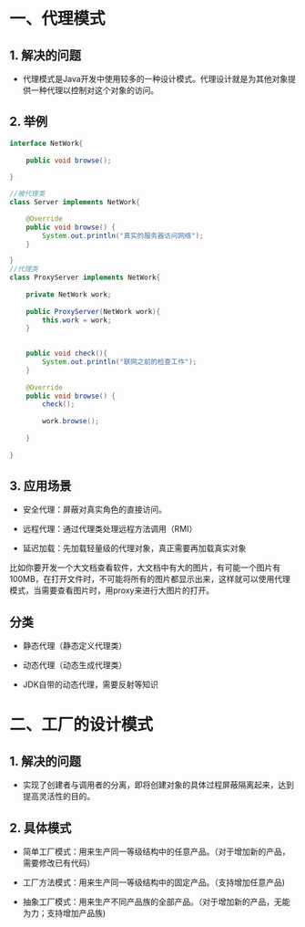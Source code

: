 # 一、代理模式
## 1. 解决的问题

* 代理模式是Java开发中使用较多的一种设计模式。代理设计就是为其他对象提供一种代理以控制对这个对象的访问。 

## 2. 举例
```java
interface NetWork{
	
	public void browse();
	
}

//被代理类
class Server implements NetWork{

	@Override
	public void browse() {
		System.out.println("真实的服务器访问网络");
	}

}
//代理类
class ProxyServer implements NetWork{
	
	private NetWork work;
	
	public ProxyServer(NetWork work){
		this.work = work;
	}
	

	public void check(){
		System.out.println("联网之前的检查工作");
	}
	
	@Override
	public void browse() {
		check();
		
		work.browse();
		
	}
	
}
```
## 3. 应用场景

* 安全代理：屏蔽对真实角色的直接访问。


* 远程代理：通过代理类处理远程方法调用（RMI）


* 延迟加载：先加载轻量级的代理对象，真正需要再加载真实对象


比如你要开发一个大文档查看软件，大文档中有大的图片，有可能一个图片有
100MB，在打开文件时，不可能将所有的图片都显示出来，这样就可以使用代理
模式，当需要查看图片时，用proxy来进行大图片的打开。

## 分类
* 静态代理（静态定义代理类）


* 动态代理（动态生成代理类）


* JDK自带的动态代理，需要反射等知识


# 二、工厂的设计模式

## 1. 解决的问题
* 实现了创建者与调用者的分离，即将创建对象的具体过程屏蔽隔离起来，达到提高灵活性的目的。

## 2. 具体模式

* 简单工厂模式：用来生产同一等级结构中的任意产品。（对于增加新的产品，需要修改已有代码）


* 工厂方法模式：用来生产同一等级结构中的固定产品。（支持增加任意产品)


* 抽象工厂模式：用来生产不同产品族的全部产品。（对于增加新的产品，无能为力；支持增加产品族)















